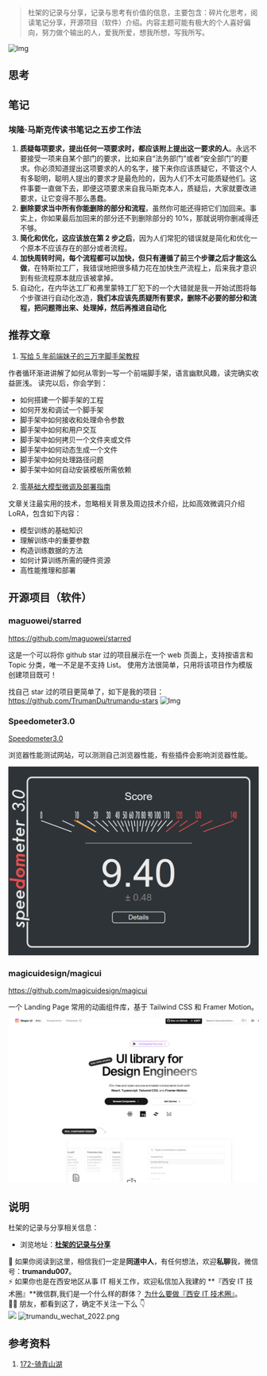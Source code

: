 > 杜架的记录与分享，记录与思考有价值的信息，主要包含：碎片化思考，阅读笔记分享，开源项目（软件）介绍。内容主题可能有极大的个人喜好偏向，努力做个输出的人，爱我所爱，想我所想，写我所写。

![Img](https://static.trumandu.top/yank-note-picgo-img-20240624204004.png)

## 思考

## 笔记

### 埃隆·马斯克传读书笔记之五步工作法

1. **质疑每项要求，提出任何一项要求时，都应该附上提出这一要求的人**。永远不要接受一项来自某个部门的要求，比如来自“法务部门”或者“安全部门”的要求。你必须知道提出这项要求的人的名字，接下来你应该质疑它，不管这个人有多聪明，聪明人提出的要求才是最危险的，因为人们不太可能质疑他们。这件事要一直做下去，即便这项要求来自我马斯克本人，质疑后，大家就要改进要求，让它变得不那么愚蠢。
2. **删除要求当中所有你能删除的部分和流程**，虽然你可能还得把它们加回来。事实上，你如果最后加回来的部分还不到删除部分的 10%，那就说明你删减得还不够。
3. **简化和优化，这应该放在第 2 步之后**，因为人们常犯的错误就是简化和优化一个原本不应该存在的部分或者流程。
4. **加快周转时间，每个流程都可以加快，但只有遵循了前三个步骤之后才能这么做**，在特斯拉工厂，我错误地把很多精力花在加快生产流程上，后来我才意识到有些流程原本就应该被拿掉。
5. 自动化，在内华达工厂和弗里蒙特工厂犯下的一个大错就是我一开始试图将每个步骤进行自动化改造，**我们本应该先质疑所有要求，删除不必要的部分和流程，把问题筛出来、处理掉，然后再推进自动化**

## 推荐文章

1. [写给 5 年前端妹子的三万字脚手架教程](https://mp.weixin.qq.com/s?__biz=MzI3NTM5NDgzOA==&mid=2247515539&idx=1&sn=7c3af677b299fab508c24a1f378a2926)

作者循环渐进讲解了如何从零到一写一个前端脚手架，语言幽默风趣，读完确实收益匪浅。 读完以后，你会学到：

-   如何搭建一个脚手架的工程
-   如何开发和调试一个脚手架
-   脚手架中如何接收和处理命令参数
-   脚手架中如何和用户交互
-   脚手架中如何拷贝一个文件夹或文件
-   脚手架中如何动态生成一个文件
-   脚手架中如何处理路径问题
-   脚手架中如何自动安装模板所需依赖

2. [零基础大模型微调及部署指南](https://zhuanlan.zhihu.com/p/666976486)

文章关注最实用的技术，忽略相关背景及周边技术介绍，比如高效微调只介绍 LoRA，包含如下内容：

-   模型训练的基础知识
-   理解训练中的重要参数
-   构造训练数据的方法
-   如何计算训练所需的硬件资源
-   高性能推理和部署



## 开源项目（软件）

### maguowei/starred

https://github.com/maguowei/starred

这是一个可以将你 github star 过的项目展示在一个 web 页面上，支持按语言和 Topic 分类，唯一不足是不支持 List。
使用方法很简单，只用将该项目作为模版创建项目既可！

找自己 star 过的项目更简单了，如下是我的项目：https://github.com/TrumanDu/trumandu-stars
![Img](https://static.trumandu.top/yank-note-picgo-img-20240624205059.png)

### Speedometer3.0

[Speedometer3.0](https://browserbench.org/Speedometer3.0/)

浏览器性能测试网站，可以测测自己浏览器性能，有些插件会影响浏览器性能。

![Img](/images/杜架的记录与分享%28005期%29.md/img-20240625134052.png)


### magicuidesign/magicui

https://github.com/magicuidesign/magicui

一个 Landing Page 常用的动画组件库，基于 Tailwind CSS 和 Framer Motion。

![Img](/images/杜架的记录与分享%28005期%29.md/img-20240628154913.png)



## 说明

杜架的记录与分享相关信息：

-   浏览地址：[**杜架的记录与分享**](http://blog.trumandu.top/categories/杜架的记录与分享/)

🙌 如果你阅读到这里，相信我们一定是**同道中人**，有任何想法，欢迎**私聊**我，微信号：**trumandu007**。<br />⚡️ 如果你也是在西安地区从事 IT 相关工作，欢迎私信加入我建的 **『西安 IT 技术圈』**微信群,我们是一个什么样的群体？ [为什么要做『西安 IT 技术圈』](https://mp.weixin.qq.com/s?__biz=MzI4NTMwNTQ5Mg==&mid=2247483684&idx=1&sn=4c1f96c16463601a7e220a06649f4cd3)。<br />👬🏻 朋友，都看到这了，确定不关注一下么 👇<br />
![](https://static.trumandu.top/view_good_share.gif)
![trumandu_wechat_2022.png](http://static.trumandu.top/trumandu_wechat_2022.png)

## 参考资料

1. [172-骑青山湖](https://weekly.tw93.fun/posts/172-%E9%AA%91%E9%9D%92%E5%B1%B1%E6%B9%96/)
